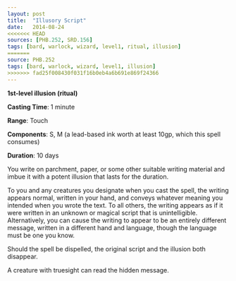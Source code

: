 ```yaml
---
layout: post
title:  "Illusory Script"
date:   2014-08-24
<<<<<<< HEAD
sources: [PHB.252, SRD.156]
tags: [bard, warlock, wizard, level1, ritual, illusion]
=======
source: PHB.252
tags: [bard, warlock, wizard, level1, illusion]
>>>>>>> fad25f008430f031f16b0eb4a6b691e869f24366
---
```


**1st-level illusion (ritual)**

**Casting Time**: 1 minute

**Range**: Touch

**Components**: S, M (a lead-based ink worth at least 10gp, which this spell consumes)

**Duration**: 10 days

You write on parchment, paper, or some other suitable writing material and imbue it with a potent illusion that lasts for the duration.

To you and any creatures you designate when you cast the spell, the writing appears normal, written in your hand, and conveys whatever meaning you intended when you wrote the text. To all others, the writing appears as if it were written in an unknown or magical script that is unintelligible. Alternatively, you can cause the writing to appear to be an entirely different message, written in a different hand and language, though the language must be one you know.

Should the spell be dispelled, the original script and the illusion both disappear.

A creature with truesight can read the hidden message.

